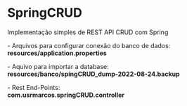 # SpringCRUD
Implementação simples de REST API CRUD com Spring

<p> - Arquivos para configurar conexão do banco de dados: <br>
<strong>resources/application.properties</strong></p>

<p> - Aquivo para importar a database: <br>
<strong>resources/banco/spingCRUD_dump-2022-08-24.backup</strong></p>

<p> - Rest End-Points: <br>
<strong>com.usrmarcos.springCRUD.controller</strong></p>
